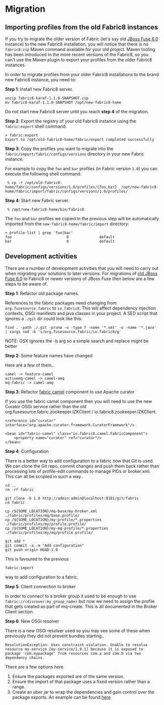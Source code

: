 # Migration

## Importing profiles from the old Fabric8 instances

If you try to migrate the older version of Fabric (let's say old
[JBoss Fuse 6.0](http://www.jboss.org/products/fuse/overview) instance) to the new Fabric8 installation, you will
notice that there is no `fabric8:zip` Maven command available for your old project. Maven tooling has been introduced
in the more recent versions of the Fabric8, so you can't use the Maven plugin to export your profiles from the older
Fabric8 instances.

In order to migrate profiles from your older Fabric8 installations to the brand new Fabric8 instance, you need to:

**Step 1**: Install new Fabric8 server.

    unzip fabric8-karaf-1.1.0-SNAPSHOT.zip
    mv fabric8-karaf-1.1.0-SNAPSHOT /opt/new-fabric8-home
    
Do not start new Fabric8 server until you reach **step 4** of the migration.
    
**Step 2**: Export the registry of your old Fabric8 instance using the `fabric:export` shell command.

    > fabric:export
    Export to /opt/old-fabric8-home/fabric/export completed successfully

**Step 3**: Copy the profiles you want to migrate into the `fabric/import/fabric/configs/versions` directory in your new Fabric
instance.

For example to copy the `foo` and `bar` profiles (in Fabric version `1.0`) you can execute the following shell command:

     % cp -r /opt/old-fabric8-home/fabric/configs/versions/1.0/profiles/{foo,bar}  /opt/new-fabric8-home/fabric/import/fabric/configs/versions/1.0/profiles/

**Step 4**: Start new Fabric server.

     % /opt/new-fabric8-home/bin/fabric8

The `foo` and `bar` profiles we copied in the previous step will be automatically imported from the `new-fabric8-home/fabric/import` directory:

    > profile-list | grep 'foo|bar'
    foo                         0              default
    bar                         0              default

## Development activities

There are a number of development activities that you will need to carry out when migrating your solutions to later versions.  For migrations of [old JBoss Fuse 6.0](http://www.jboss.org/products/fuse/overview) to Fabric8 or newer versions of JBoss Fuse then below are a few steps to be aware of.

**Step 1**: Refactor old package names.

References to the fabric packages need changing from `org.fusesource.fabric` to `io.fabric8`.  This will affect dependency injection contexts, OSGi manifests and java classes in your project.  A SED script that ignores a `./git` dir could look like this:

	find . -path ./.git -prune -o -type f -name '*.xml' -o -name '*.java'  | xargs sed -b 's/org.fusesource.fabric/io.fabric8/g'

NOTE: OSX ignores the -b arg so a simple search and replace might be better

**Step 2**: Some feature names have changed

Here are a few of them...

	camel -> feature-camel
	activemq-camel -> camel-amq
	mq-fabric -> camel-amq

**Step 3**: Refactor [fabric camel](https://access.redhat.com/site/documentation/en-US/Red_Hat_JBoss_Fuse/6.1/html/Apache_Camel_Component_Reference/files/Fabric.html) component to use Apache curator

If you use the fabric camel component then you will need to use the new Curator OSGi service rather than the old org.fusesource.fabric.zookeeper.IZKClient / io.fabric8.zookeeper.IZKClient.

	<reference id="curator" interface="org.apache.curator.framework.CuratorFramework"/>

    <bean id="fabric-camel" class="io.fabric8.camel.FabricComponent">
        <property name="curator" ref="curator"/>
    </bean>

**Step 4**: Configuration

There is a better way to add configuration to a fabric now that Git is used.  We can clone the Git repo, commit changes and push them back rather than processing lots of profile-edit commands to manage PIDs or broker.xml.  This can all be scripted in such a way..

	cd ..
	rm -rf fabric

	git clone -b 1.0 http://admin:admin@localhost:8181/git/fabric
	cd fabric

	cp /${SOME_LOCATION}/mq-base/my-broker.xml ./fabric/profiles/mq/base.profile/
	cp /${SOME_LOCATION}/my-profile/*.properties ./fabric/profiles/my/profile.profile/
	cp /${SOME_LOCATION}/my-mq-profile/*.properties ./fabric/profiles/my/mq/profile.profile/

	git add *
	git commit -a -m "Add configuration"
	git push origin HEAD:1.0

This is favoured to the previous

	fabric:import 

way to add configuration to a fabric.

**Step 5**: Client connection to broker

In order to connect to a broker group it used to be enough to use `fabric://(discover:my_group_name)` but now we need to assign the profile that gets created as part of mq-create.  This is all documented in the Broker Client section.

**Step 6**: New OSGi resolver

There is a new OSGi resolver used so you may see some of these when previously they did not prevent bundles starting..

	ResolutionException: Uses constraint violation. Unable to resolve resource my-service [my-service/1.0.1] because it is exposed to package 'com.mypackage' from resources com.a and com.b via two dependency chains.

There are a few options here

  1. Ensure the packages exported are of the same version.
  2. Ensure the import of that package uses a fixed version rather than a range.
  3. Create an uber jar to wrap the dependencies and gain control over the package exports.  An example can be found [here](https://github.com/rawlingsj/issue-test-cases)
